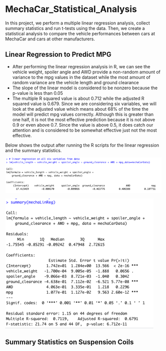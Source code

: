 # MechaCar_Statistical_Analysis
In this project, we perform a multiple linear regression analysis, collect summary statistics and run t-tests using the data. Then, we create a statistical analysis to compare the vehicle performances between cars at MechaCar and cars at other manufacturers.

## Linear Regression to Predict MPG
- After performing the linear regression analysis in R, we can see the vehicle weight, spoiler angle and AWD provide a non-random amount of variance to the mpg values in the dataset while the most amount of random variance are the vehicle length and ground clearance
- The slope of the linear model is considered to be nonzero because the p-value is less than 0.05
- The multiple R squared value is about 0.712 while the adjusted R squared value is 0.679. Since we are considering six variables, we will look at the adjusted value which means about 68% of the time the model will predict mpg values correctly. Although this is greater than one half, it is not the most effective prediction because it is not above 0.9 or even above 0.7. Since the value is above 0.5, it does catch our attention and is considered to be somewhat effective just not the most effective.

Below shows the output after running the R scripts for the linear regression and the summary statistics.

![Linear Regression output](https://github.com/kmaluccio/MechaCar_Statistical_Analysis/blob/main/multLinReg.png)

![Summary Statistics](https://github.com/kmaluccio/MechaCar_Statistical_Analysis/blob/main/summaryStats.png)

## Summary Statistics on Suspension Coils

